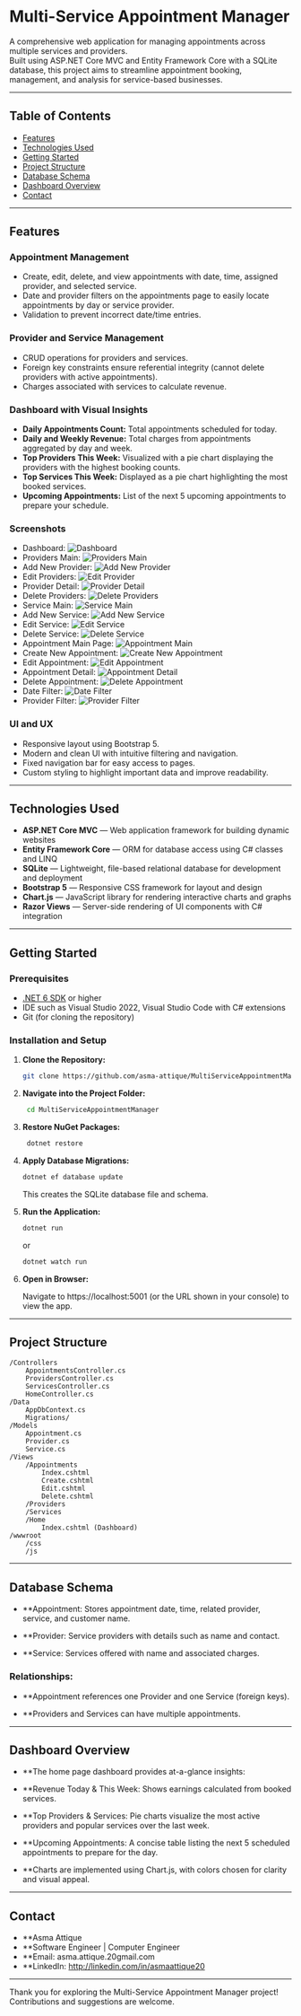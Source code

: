 # Multi-Service Appointment Manager

A comprehensive web application for managing appointments across multiple services and providers.  
Built using ASP.NET Core MVC and Entity Framework Core with a SQLite database, this project aims to streamline appointment booking, management, and analysis for service-based businesses.

---

## Table of Contents

- [Features](#features)  
- [Technologies Used](#technologies-used)  
- [Getting Started](#getting-started)  
- [Project Structure](#project-structure)  
- [Database Schema](#database-schema)  
- [Dashboard Overview](#dashboard-overview)  
- [Contact](#contact)  

---

## Features

### Appointment Management
- Create, edit, delete, and view appointments with date, time, assigned provider, and selected service.  
- Date and provider filters on the appointments page to easily locate appointments by day or service provider.  
- Validation to prevent incorrect date/time entries.

### Provider and Service Management
- CRUD operations for providers and services.  
- Foreign key constraints ensure referential integrity (cannot delete providers with active appointments).  
- Charges associated with services to calculate revenue.

### Dashboard with Visual Insights
- **Daily Appointments Count:** Total appointments scheduled for today.  
- **Daily and Weekly Revenue:** Total charges from appointments aggregated by day and week.  
- **Top Providers This Week:** Visualized with a pie chart displaying the providers with the highest booking counts.  
- **Top Services This Week:** Displayed as a pie chart highlighting the most booked services.  
- **Upcoming Appointments:** List of the next 5 upcoming appointments to prepare your schedule.

### Screenshots
- Dashboard:  ![Dashboard](Screenshots/1.%20Dashboard.jpeg)
- Providers Main: ![Providers Main](Screenshots/2.%20Providers%20Main.jpeg)
- Add New Provider: ![Add New Provider](Screenshots/3.%20Providers%20-%20Add%20New%20Provider.jpeg)
- Edit Providers: ![Edit Provider](Screenshots/4.%20Provider%20-%20Edit.jpeg)
- Provider Detail: ![Provider Detail](5.%20Providers%20-%20Details.jpeg)
- Delete Providers: ![Delete Providers](Screenshots/6.%20Providers%20-%20Delete.jpeg)
- Service Main: ![Service Main](Screenshots/7.%20Services%20-%20Main.jpeg)
- Add New Service: ![Add New Service](Screenshots/8.%20Services%20-%20Add%20New%20Service.jpeg)
- Edit Service: ![Edit Service](Screenshots/9.%20Services%20-%20Edit.jpeg)
- Delete Service: ![Delete Service](Screenshots/10.%20Services%20-%20Delete.jpeg)
- Appointment Main Page: ![Appointment Main](Screenshots/11.%20Appointments%20-%20Main.jpeg)
- Create New Appointment: ![Create New Appointment](Screenshots/12.%20Appointments%20-%20Create%20Appointment.jpeg)
- Edit Appointment: ![Edit Appointment](Screenshots/13.%20Appointments%20-%20Edit.jpeg)
- Appointment Detail: ![Appointment Detail](Screenshots/14.%20Appointments%20-%20Details.jpeg)
- Delete Appointment: ![Delete Appointment](Screenshots/15.%20Appointments%20-%20Delete.jpeg)
- Date Filter: ![Date Filter](Screenshots/16.%20Appointments%20-%20Date%20filter.jpeg)
- Provider Filter: ![Provider Filter](Screenshots/17.%20Appointments%20-%20Provider%20filter.jpg)

### UI and UX
- Responsive layout using Bootstrap 5.  
- Modern and clean UI with intuitive filtering and navigation.  
- Fixed navigation bar for easy access to pages.  
- Custom styling to highlight important data and improve readability.

---

## Technologies Used

- **ASP.NET Core MVC** — Web application framework for building dynamic websites  
- **Entity Framework Core** — ORM for database access using C# classes and LINQ  
- **SQLite** — Lightweight, file-based relational database for development and deployment  
- **Bootstrap 5** — Responsive CSS framework for layout and design  
- **Chart.js** — JavaScript library for rendering interactive charts and graphs  
- **Razor Views** — Server-side rendering of UI components with C# integration  

---

## Getting Started

### Prerequisites

- [.NET 6 SDK](https://dotnet.microsoft.com/en-us/download/dotnet/6.0) or higher  
- IDE such as Visual Studio 2022, Visual Studio Code with C# extensions  
- Git (for cloning the repository)  

### Installation and Setup

1. **Clone the Repository:**

   ```bash
   git clone https://github.com/asma-attique/MultiServiceAppointmentManager.git
   ```
2. **Navigate into the Project Folder:**

   ```bash
    cd MultiServiceAppointmentManager
    ```

3. **Restore NuGet Packages:**

    ```bash
     dotnet restore
    ```
     
4. **Apply Database Migrations:**

    ```bash
    dotnet ef database update
    ```
    This creates the SQLite database file and schema.

5. **Run the Application:**

    ```bash
    dotnet run
    ```
    or 
  
    ```bash
    dotnet watch run
    ```
    
6. **Open in Browser:**

    Navigate to https://localhost:5001 (or the URL shown in your console) to view the app.
   

---
## Project Structure
```pgsql
/Controllers
    AppointmentsController.cs
    ProvidersController.cs
    ServicesController.cs
    HomeController.cs
/Data
    AppDbContext.cs
    Migrations/
/Models
    Appointment.cs
    Provider.cs
    Service.cs
/Views
    /Appointments
        Index.cshtml
        Create.cshtml
        Edit.cshtml
        Delete.cshtml
    /Providers
    /Services
    /Home
        Index.cshtml (Dashboard)
/wwwroot
    /css
    /js
```
---
## Database Schema

- **Appointment: Stores appointment date, time, related provider, service, and customer name.

- **Provider: Service providers with details such as name and contact.

- **Service: Services offered with name and associated charges.

### Relationships:

- **Appointment references one Provider and one Service (foreign keys).

- **Providers and Services can have multiple appointments.
---
## Dashboard Overview

- **The home page dashboard provides at-a-glance insights:

- **Revenue Today & This Week: Shows earnings calculated from booked services.

- **Top Providers & Services: Pie charts visualize the most active providers and popular services over the last week.

- **Upcoming Appointments: A concise table listing the next 5 scheduled appointments to prepare for the day.

- **Charts are implemented using Chart.js, with colors chosen for clarity and visual appeal.

---
## Contact
- **Asma Attique
- **Software Engineer | Computer Engineer
- **Email: asma.attique.20gmail.com
- **LinkedIn: http://linkedin.com/in/asmaattique20
---

Thank you for exploring the Multi-Service Appointment Manager project! Contributions and suggestions are welcome.
